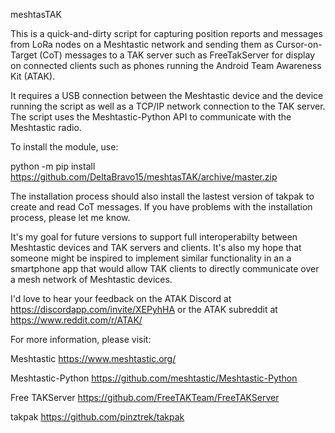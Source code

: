 meshtasTAK

This is a quick-and-dirty script for capturing position reports and messages from LoRa nodes on a Meshtastic network and sending them as Cursor-on-Target (CoT) messages to a TAK server such as FreeTakServer for display on connected clients such as phones running the Android Team Awareness Kit (ATAK).

It requires a USB connection between the Meshtastic device and the device running the script as well as a TCP/IP network connection to the TAK server.  The script uses the Meshtastic-Python API to communicate with the Meshtastic radio.

To install the module, use:

python -m pip install https://github.com/DeltaBravo15/meshtasTAK/archive/master.zip

The installation process should also install the lastest version of takpak to create and read CoT messages.  If you have problems with the installation process, please let me know.

It's my goal for future versions to support full interoperabilty between Meshtastic devices and TAK servers and clients.  It's also my hope that someone might be inspired to implement similar functionality in an a smartphone app that would allow TAK clients to directly communicate over a mesh network of Meshtastic devices.

I'd love to hear your feedback on the ATAK Discord at https://discordapp.com/invite/XEPyhHA or the ATAK subreddit at https://www.reddit.com/r/ATAK/

For more information, please visit:

Meshtastic https://www.meshtastic.org/

Meshtastic-Python https://github.com/meshtastic/Meshtastic-Python

Free TAKServer https://github.com/FreeTAKTeam/FreeTAKServer

takpak https://github.com/pinztrek/takpak
